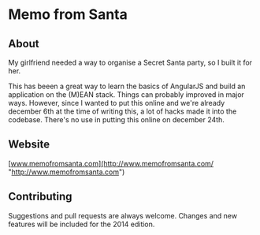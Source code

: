 # Memo from Santa

## About

My girlfriend needed a way to organise a Secret Santa party, so I built it for her.

This has beeen a great way to learn the basics of AngularJS and build an application on the (M)EAN stack. Things can probably improved in major ways. However, since I wanted to put this online and we're already december 6th at the time of writing this, a lot of hacks made it into the codebase. There's no use in putting this online on december 24th.


## Website

[www.memofromsanta.com](http://www.memofromsanta.com/ "http://www.memofromsanta.com")

## Contributing

Suggestions and pull requests are always welcome. Changes and new features will be included for the 2014 edition.

